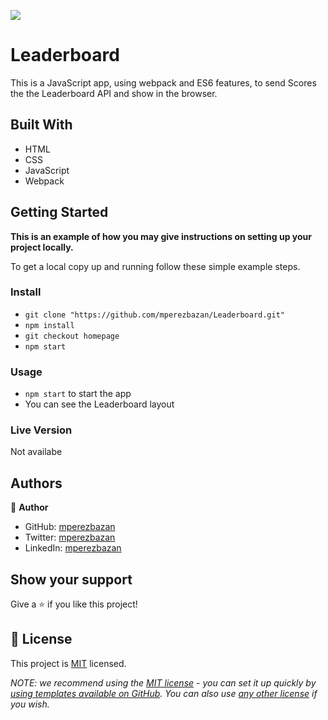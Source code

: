 ![](https://img.shields.io/badge/Microverse-blueviolet)

# Leaderboard

This is a JavaScript app, using webpack and ES6 features, to send Scores the the Leaderboard API and show in the browser.

## Built With

- HTML
- CSS
- JavaScript
- Webpack



## Getting Started

**This is an example of how you may give instructions on setting up your project locally.**


To get a local copy up and running follow these simple example steps.

### Install

- `git clone "https://github.com/mperezbazan/Leaderboard.git"`
- `npm install`
- `git checkout homepage`
- `npm start`

### Usage

- `npm start` to start the app
- You can see the Leaderboard layout


### Live Version
Not availabe
## Authors

👤 **Author**

- GitHub: [mperezbazan](https://github.com/mperezbazan)
- Twitter: [mperezbazan](https://twitter.com/mperezbazan)
- LinkedIn: [mperezbazan](https://www.linkedin.com/in/mperezbazan)


## Show your support

Give a ⭐️ if you like this project!



## 📝 License

This project is [MIT](./LICENSE) licensed.

_NOTE: we recommend using the [MIT license](https://choosealicense.com/licenses/mit/) - you can set it up quickly by [using templates available on GitHub](https://docs.github.com/en/communities/setting-up-your-project-for-healthy-contributions/adding-a-license-to-a-repository). You can also use [any other license](https://choosealicense.com/licenses/) if you wish._
